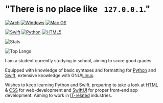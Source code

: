 # "There is no place like `  127.0.0.1 `."

[![Arch](https://img.shields.io/badge/Arch%20Linux-1793D1?logo=arch-linux&logoColor=fff&style=for-the-badge)](wiki.archlinux.org) [![Windows](https://img.shields.io/badge/Windows-0078D6?style=for-the-badge&logo=windows&logoColor=white)](https://www.microsoft.com/en-us/windows) [![Mac OS](https://img.shields.io/badge/mac%20os-000000?style=for-the-badge&logo=macos&logoColor=F0F0F0)](https://www.apple.com/macos/monterey/)

[![Swift](https://img.shields.io/badge/swift-F54A2A?style=for-the-badge&logo=swift&logoColor=white)](https://www.swift.org) [![Python](https://img.shields.io/badge/python-3670A0?style=for-the-badge&logo=python&logoColor=ffdd54)](https://www.python.org) [![HTML5](https://img.shields.io/badge/html5-%23E34F26.svg?style=for-the-badge&logo=html5&logoColor=white)](https://en.wikipedia.org/wiki/HTML)

![Stats](https://github-readme-stats.vercel.app/api?username=Wind-Explorer&hide=stars&show_icons=true&theme=calm)

![Top Langs](https://github-readme-stats.vercel.app/api/top-langs/?username=Wind-Explorer&layout=compact&theme=calm)

I am a student currently studying in school, aiming to score good grades.

Equipped with knowledge of basic syntaxes and formatting for [Python][2] and [Swift][3], extensive knowledge with GNU/[Linux][4].

Wishes to keep learning Python and Swift, preparing to take a look at [HTML][5] & [CSS][6] for web-development and [SwiftUI][7] for proper front-end app development. Aiming to work in [IT-related][8] industries.


[2]:https://en.wikipedia.org/wiki/Python_(programming_language)
[3]:https://en.wikipedia.org/wiki/Swift_(programming_language)
[4]:https://en.wikipedia.org/wiki/Linux
[5]:https://en.wikipedia.org/wiki/HTML
[6]:https://en.wikipedia.org/wiki/CSS
[7]:https://developer.apple.com/xcode/swiftui/
[8]:https://en.wikipedia.org/wiki/Computer_security

<!---
Wind-Explorer/Wind-Explorer is a ✨ special ✨ repository because its `README.md` (this file) appears on your GitHub profile.
You can click the Preview link to take a look at your changes.
--->
